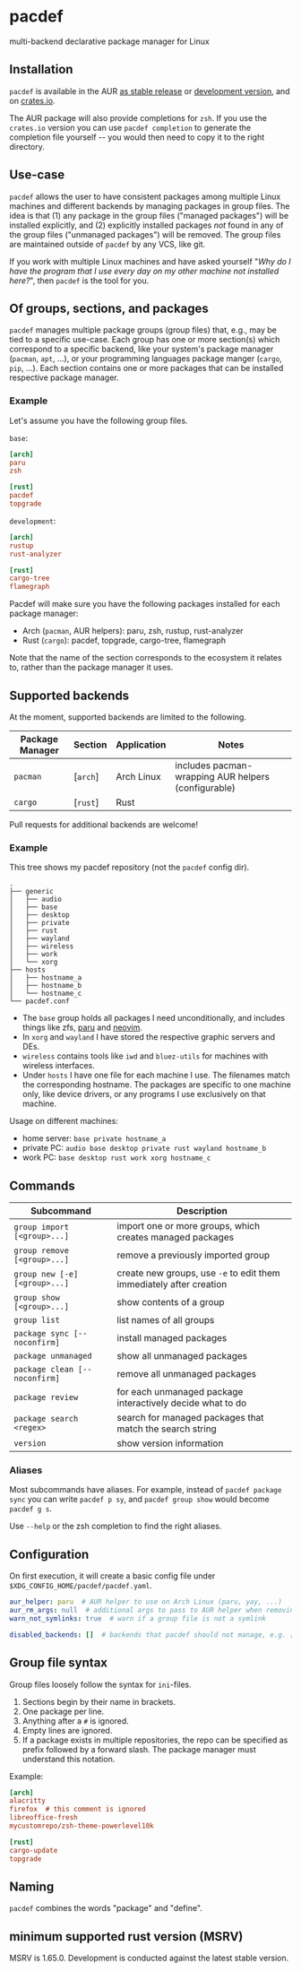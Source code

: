 # pacdef

multi-backend declarative package manager for Linux


## Installation

`pacdef` is available in the AUR [as stable release](https://aur.archlinux.org/packages/pacdef) or [development version](https://aur.archlinux.org/packages/pacdef-git), and on [crates.io](https://crates.io/crates/pacdef).

The AUR package will also provide completions for `zsh`.
If you use the `crates.io` version you can use `pacdef completion` to generate the completion file yourself -- you would then need to copy it to the right directory.


## Use-case

`pacdef` allows the user to have consistent packages among multiple Linux machines and different backends by managing packages in group files.
The idea is that (1) any package in the group files ("managed packages") will be installed explicitly, and (2) explicitly installed packages *not* found in any of the group files ("unmanaged packages") will be removed.
The group files are maintained outside of `pacdef` by any VCS, like git. 

If you work with multiple Linux machines and have asked yourself "*Why do I have the program that I use every day on my other machine not installed here?*", then `pacdef` is the tool for you.


## Of groups, sections, and packages

`pacdef` manages multiple package groups (group files) that, e.g., may be tied to a specific use-case.
Each group has one or more section(s) which correspond to a specific backend, like your system's package manager (`pacman`, `apt`, ...), or your programming languages package manger (`cargo`, `pip`, ...).
Each section contains one or more packages that can be installed respective package manager.


### Example

Let's assume you have the following group files.

`base`:

```ini
[arch]
paru
zsh

[rust]
pacdef
topgrade
```

`development`:

```ini
[arch]
rustup
rust-analyzer

[rust]
cargo-tree
flamegraph
```

Pacdef will make sure you have the following packages installed for each package manager:

- Arch (`pacman`, AUR helpers): paru, zsh, rustup, rust-analyzer
- Rust (`cargo`): pacdef, topgrade, cargo-tree, flamegraph

Note that the name of the section corresponds to the ecosystem it relates to, rather than the package manager it uses.


## Supported backends

At the moment, supported backends are limited to the following.

| Package Manager | Section   | Application |  Notes                                               |
|-----------------|-----------|-------------|------------------------------------------------------|
| `pacman`        | [`arch`]  | Arch Linux  |  includes pacman-wrapping AUR helpers (configurable) |
| `cargo`         | [`rust`]  | Rust        |                                                      |

Pull requests for additional backends are welcome!


### Example

This tree shows my pacdef repository (not the `pacdef` config dir).
```
.
├── generic
│   ├── audio
│   ├── base
│   ├── desktop
│   ├── private
│   ├── rust
│   ├── wayland
│   ├── wireless
│   ├── work
│   └── xorg
├── hosts
│   ├── hostname_a
│   ├── hostname_b
│   └── hostname_c
└── pacdef.conf
```

- The `base` group holds all packages I need unconditionally, and includes things like zfs,
  [paru](https://github.com/Morganamilo/paru) and [neovim](https://github.com/neovim/neovim).
- In `xorg` and `wayland` I have stored the respective graphic servers and DEs.
- `wireless` contains tools like `iwd` and `bluez-utils` for machines with wireless interfaces.
- Under `hosts` I have one file for each machine I use. The filenames match the corresponding hostname. The packages
  are specific to one machine only, like device drivers, or any programs I use exclusively on that machine.

Usage on different machines: 

- home server: `base private hostname_a`
- private PC: `audio base desktop private rust wayland hostname_b`
- work PC: `base desktop rust work xorg hostname_c`


## Commands

| Subcommand                        | Description                                                           |
|-----------------------------------|-----------------------------------------------------------------------|
| `group import [<group>...]`       | import one or more groups, which creates managed packages             |
| `group remove [<group>...]`       | remove a previously imported group                                    |
| `group new [-e] [<group>...]`     | create new groups, use `-e` to edit them immediately after creation   | 
| `group show [<group>...]`         | show contents of a group                                              |  
| `group list`                      | list names of all groups                                              |  
| `package sync [--noconfirm]`      | install managed packages                                              |
| `package unmanaged`               | show all unmanaged packages                                           |
| `package clean [--noconfirm]`     | remove all unmanaged packages                                         |
| `package review`                  | for each unmanaged package interactively decide what to do            |
| `package search <regex>`          | search for managed packages that match the search string              |
| `version`                         | show version information                                              |

### Aliases

Most subcommands have aliases. 
For example, instead of `pacdef package sync` you can write `pacdef p sy`, and `pacdef group show` would become `pacdef g s`.

Use `--help` or the zsh completion to find the right aliases.


## Configuration

On first execution, it will create a basic config file under `$XDG_CONFIG_HOME/pacdef/pacdef.yaml`.

```yaml
aur_helper: paru  # AUR helper to use on Arch Linux (paru, yay, ...)
aur_rm_args: null  # additional args to pass to AUR helper when removing packages (optional)
warn_not_symlinks: true  # warn if a group file is not a symlink

disabled_backends: []  # backends that pacdef should not manage, e.g. ["python"]
```


## Group file syntax

Group files loosely follow the syntax for `ini`-files.

1. Sections begin by their name in brackets.
2. One package per line. 
3. Anything after a `#` is ignored.
4. Empty lines are ignored.
5. If a package exists in multiple repositories, the repo can be specified as prefix followed by a forward slash.
   The package manager must understand this notation.

Example:
```ini
[arch]
alacritty
firefox  # this comment is ignored
libreoffice-fresh
mycustomrepo/zsh-theme-powerlevel10k

[rust]
cargo-update
topgrade
```


## Naming

`pacdef` combines the words "package" and "define".


## minimum supported rust version (MSRV)

MSRV is 1.65.0. Development is conducted against the latest stable version.
